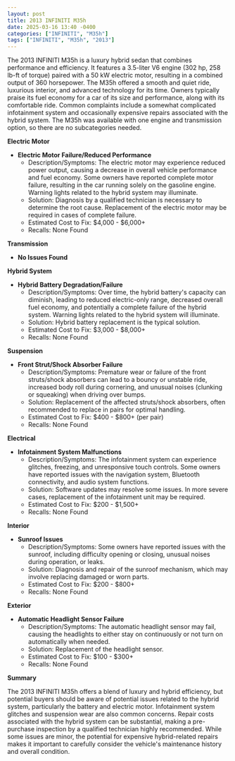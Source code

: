 ```yaml
---
layout: post
title: 2013 INFINITI M35h
date: 2025-03-16 13:40 -0400
categories: ["INFINITI", "M35h"]
tags: ["INFINITI", "M35h", "2013"]
---
```

The 2013 INFINITI M35h is a luxury hybrid sedan that combines performance and efficiency. It features a 3.5-liter V6 engine (302 hp, 258 lb-ft of torque) paired with a 50 kW electric motor, resulting in a combined output of 360 horsepower. The M35h offered a smooth and quiet ride, luxurious interior, and advanced technology for its time. Owners typically praise its fuel economy for a car of its size and performance, along with its comfortable ride. Common complaints include a somewhat complicated infotainment system and occasionally expensive repairs associated with the hybrid system. The M35h was available with one engine and transmission option, so there are no subcategories needed.

**Electric Motor**

* **Electric Motor Failure/Reduced Performance**
    * Description/Symptoms: The electric motor may experience reduced power output, causing a decrease in overall vehicle performance and fuel economy. Some owners have reported complete motor failure, resulting in the car running solely on the gasoline engine. Warning lights related to the hybrid system may illuminate.
    * Solution: Diagnosis by a qualified technician is necessary to determine the root cause. Replacement of the electric motor may be required in cases of complete failure.
    * Estimated Cost to Fix: $4,000 - $6,000+
    * Recalls: None Found

**Transmission**

* **No Issues Found**

**Hybrid System**

* **Hybrid Battery Degradation/Failure**
    * Description/Symptoms: Over time, the hybrid battery's capacity can diminish, leading to reduced electric-only range, decreased overall fuel economy, and potentially a complete failure of the hybrid system. Warning lights related to the hybrid system will illuminate.
    * Solution: Hybrid battery replacement is the typical solution.
    * Estimated Cost to Fix: $3,000 - $8,000+
    * Recalls: None Found

**Suspension**

*   **Front Strut/Shock Absorber Failure**
    *   Description/Symptoms: Premature wear or failure of the front struts/shock absorbers can lead to a bouncy or unstable ride, increased body roll during cornering, and unusual noises (clunking or squeaking) when driving over bumps.
    *   Solution: Replacement of the affected struts/shock absorbers, often recommended to replace in pairs for optimal handling.
    *   Estimated Cost to Fix: $400 - $800+ (per pair)
    *   Recalls: None Found

**Electrical**

* **Infotainment System Malfunctions**
    * Description/Symptoms: The infotainment system can experience glitches, freezing, and unresponsive touch controls. Some owners have reported issues with the navigation system, Bluetooth connectivity, and audio system functions.
    * Solution: Software updates may resolve some issues. In more severe cases, replacement of the infotainment unit may be required.
    * Estimated Cost to Fix: $200 - $1,500+
    * Recalls: None Found

**Interior**

*   **Sunroof Issues**
    *   Description/Symptoms: Some owners have reported issues with the sunroof, including difficulty opening or closing, unusual noises during operation, or leaks.
    *   Solution: Diagnosis and repair of the sunroof mechanism, which may involve replacing damaged or worn parts.
    *   Estimated Cost to Fix: $200 - $800+
    *   Recalls: None Found

**Exterior**

*   **Automatic Headlight Sensor Failure**
    *   Description/Symptoms: The automatic headlight sensor may fail, causing the headlights to either stay on continuously or not turn on automatically when needed.
    *   Solution: Replacement of the headlight sensor.
    *   Estimated Cost to Fix: $100 - $300+
    *   Recalls: None Found

**Summary**

The 2013 INFINITI M35h offers a blend of luxury and hybrid efficiency, but potential buyers should be aware of potential issues related to the hybrid system, particularly the battery and electric motor. Infotainment system glitches and suspension wear are also common concerns. Repair costs associated with the hybrid system can be substantial, making a pre-purchase inspection by a qualified technician highly recommended. While some issues are minor, the potential for expensive hybrid-related repairs makes it important to carefully consider the vehicle's maintenance history and overall condition.

